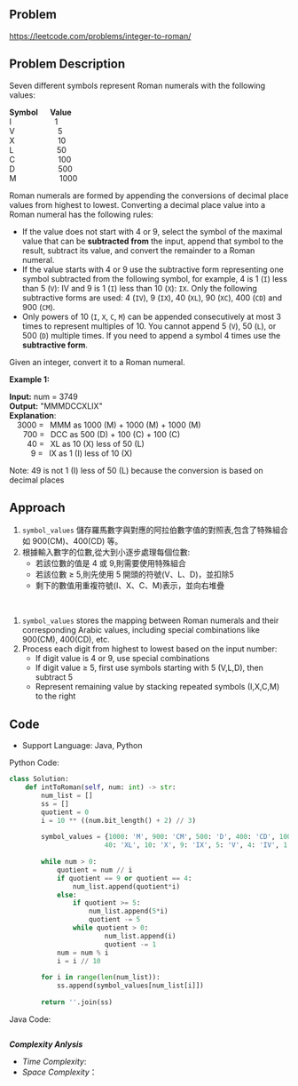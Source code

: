 ## Problem

https://leetcode.com/problems/integer-to-roman/

## Problem Description

Seven different symbols represent Roman numerals with the following values:

**Symbol**  &emsp;     **Value**  <br>
I &emsp;&emsp;&emsp;&emsp;&emsp;    1  <br>
V &emsp;&emsp;&emsp;&emsp;&emsp;             5  <br>
X &emsp;&emsp;&emsp;&emsp;&emsp;             10  <br>
L &emsp;&emsp;&emsp;&emsp;&emsp;             50  <br>
C &emsp;&emsp;&emsp;&emsp;&emsp;             100  <br>
D &emsp;&emsp;&emsp;&emsp;&emsp;             500  <br>
M &emsp;&emsp;&emsp;&emsp;&emsp;             1000  <br>

Roman numerals are formed by appending the conversions of decimal place values from highest to lowest. Converting a decimal place value into a Roman numeral has the following rules:

- If the value does not start with 4 or 9, select the symbol of the maximal value that can be **subtracted from** the input, append that symbol to the result, subtract its value, and convert the remainder to a Roman numeral.
- If the value starts with 4 or 9 use the subtractive form representing one symbol subtracted from the following symbol, for example, 4 is 1 (`I`) less than 5 (`V`): IV and 9 is 1 (`I`) less than 10 (`X`): `IX`. Only the following subtractive forms are used: 4 (`IV`), 9 (`IX`), 40 (`XL`), 90 (`XC`), 400 (`CD`) and 900 (`CM`).
- Only powers of 10 (`I`, `X`, `C`, `M`) can be appended consecutively at most 3 times to represent multiples of 10. You cannot append 5 (`V`), 50 (`L`), or 500 (`D`) multiple times. If you need to append a symbol 4 times use the **subtractive form**.

Given an integer, convert it to a Roman numeral.

**Example 1:**

**Input:** num = 3749  <br>
**Output:** "MMMDCCXLIX"  <br>
**Explanation**:  <br>
&emsp;3000 = &ensp;MMM as 1000 (M) + 1000 (M) + 1000 (M)  <br>
&emsp;&ensp; 700 = &ensp;DCC as 500 (D) + 100 (C) + 100 (C)  <br>
&emsp;&ensp;&ensp;  40 = &ensp;XL as 10 (X) less of 50 (L)  <br>
&emsp;&ensp;&ensp;&ensp;   9 = &ensp;IX as 1 (I) less of 10 (X)  <br>
   
Note: 49 is not 1 (I) less of 50 (L) because the conversion is based on decimal places


## Approach

1. `symbol_values` 儲存羅馬數字與對應的阿拉伯數字值的對照表,包含了特殊組合如 900(CM)、400(CD) 等。
2. 根據輸入數字的位數,從大到小逐步處理每個位數:
   - 若該位數的值是 4 或 9,則需要使用特殊組合
   - 若該位數 ≥ 5,則先使用 5 開頭的符號(V、L、D)，並扣除5
   - 剩下的數值用重複符號(I、X、C、M)表示，並向右堆疊

<br>

1. `symbol_values` stores the mapping between Roman numerals and their corresponding Arabic values, including special combinations like 900(CM), 400(CD), etc.
2. Process each digit from highest to lowest based on the input number:
   - If digit value is 4 or 9, use special combinations
   - If digit value ≥ 5, first use symbols starting with 5 (V,L,D), then subtract 5
   - Represent remaining value by stacking repeated symbols (I,X,C,M) to the right

## Code

- Support Language: Java, Python

Python Code:

```py
class Solution:
    def intToRoman(self, num: int) -> str:
        num_list = []
        ss = []
        quotient = 0
        i = 10 ** ((num.bit_length() + 2) // 3)
        
        symbol_values = {1000: 'M', 900: 'CM', 500: 'D', 400: 'CD', 100: 'C', 90: 'XC', 50: 'L',
                        40: 'XL', 10: 'X', 9: 'IX', 5: 'V', 4: 'IV', 1: 'I'}
        
        while num > 0:
            quotient = num // i 
            if quotient == 9 or quotient == 4:
                num_list.append(quotient*i)
            else:
                if quotient >= 5:
                    num_list.append(5*i)
                    quotient -= 5
                while quotient > 0:
                        num_list.append(i)
                        quotient -= 1         
            num = num % i 
            i = i // 10
        
        for i in range(len(num_list)):
            ss.append(symbol_values[num_list[i]])
            
        return ''.join(ss)
```

Java Code:

```

```

**_Complexity Anlysis_**

- _Time Complexity_: 
- _Space Complexity_：
